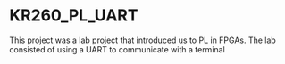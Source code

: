 # KR260_PL_UART
This project was a lab project that introduced us to PL in FPGAs. The lab consisted of using a UART to communicate with a terminal
